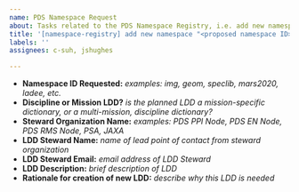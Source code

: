 ```yaml
---
name: PDS Namespace Request
about: Tasks related to the PDS Namespace Registry, i.e. add new namespace ID
title: '[namespace-registry] add new namespace "<proposed namespace ID>"'
labels: ''
assignees: c-suh, jshughes

---
```


* **Namespace ID Requested:** _examples: img, geom, speclib, mars2020, ladee, etc._
* **Discipline or Mission LDD?** _is the planned LDD a mission-specific dictionary, or a multi-mission, discipline dictionary?_
* **Steward Organization Name:** _examples: PDS PPI Node, PDS EN Node, PDS RMS Node, PSA, JAXA_
* **LDD Steward Name:** _name of lead point of contact from steward organization_
* **LDD Steward Email:** _email address of LDD Steward_
* **LDD Description:** _brief description of LDD_
* **Rationale for creation of new LDD:** _describe why this LDD is needed_
